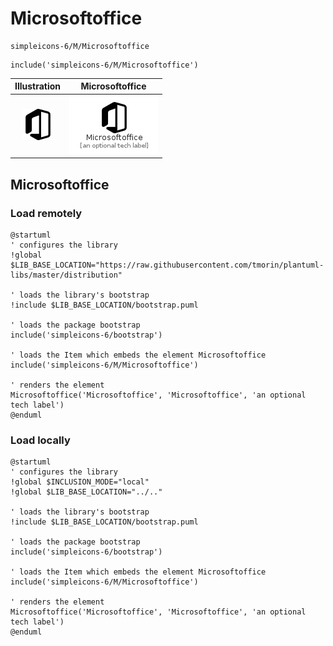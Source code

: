 # Microsoftoffice


```text
simpleicons-6/M/Microsoftoffice
```

```text
include('simpleicons-6/M/Microsoftoffice')
```



| Illustration | Microsoftoffice |
| :---: | :---: |
| ![illustration for Illustration](../../simpleicons-6/M/Microsoftoffice.png) | ![illustration for Microsoftoffice](../../simpleicons-6/M/Microsoftoffice.Local.png) |




## Microsoftoffice

### Load remotely
```plantuml
@startuml
' configures the library
!global $LIB_BASE_LOCATION="https://raw.githubusercontent.com/tmorin/plantuml-libs/master/distribution"

' loads the library's bootstrap
!include $LIB_BASE_LOCATION/bootstrap.puml

' loads the package bootstrap
include('simpleicons-6/bootstrap')

' loads the Item which embeds the element Microsoftoffice
include('simpleicons-6/M/Microsoftoffice')

' renders the element
Microsoftoffice('Microsoftoffice', 'Microsoftoffice', 'an optional tech label')
@enduml
```

### Load locally
```plantuml
@startuml
' configures the library
!global $INCLUSION_MODE="local"
!global $LIB_BASE_LOCATION="../.."

' loads the library's bootstrap
!include $LIB_BASE_LOCATION/bootstrap.puml

' loads the package bootstrap
include('simpleicons-6/bootstrap')

' loads the Item which embeds the element Microsoftoffice
include('simpleicons-6/M/Microsoftoffice')

' renders the element
Microsoftoffice('Microsoftoffice', 'Microsoftoffice', 'an optional tech label')
@enduml
```

